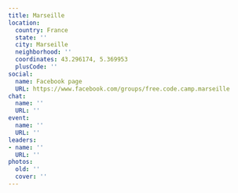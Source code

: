 ```yaml
---
title: Marseille
location:
  country: France
  state: ''
  city: Marseille
  neighborhood: ''
  coordinates: 43.296174, 5.369953
  plusCode: ''
social:
  name: Facebook page
  URL: https://www.facebook.com/groups/free.code.camp.marseille
chat:
  name: ''
  URL: ''
event:
  name: ''
  URL: ''
leaders:
- name: ''
  URL: ''
photos:
  old: ''
  cover: ''
---
```

